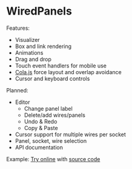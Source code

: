 # WiredPanels

Features:
- Visualizer
- Box and link rendering
- Animations
- Drag and drop
- Touch event handlers for mobile use
- [Cola.js](http://marvl.infotech.monash.edu/webcola/) force layout and overlap avoidance
- Cursor and keyboard controls

Planned:
- Editor
    - Change panel label
    - Delete/add wires/panels
    - Undo & Redo
    - Copy & Paste
- Cursor support for multiple wires per socket
- Panel, socket, wire selection
- API documentation

Example:
[Try online](http://symatem.github.io) with [source code](https://github.com/Symatem/symatem.github.io/blob/master/public/js/SymatemVisualizer.js)
